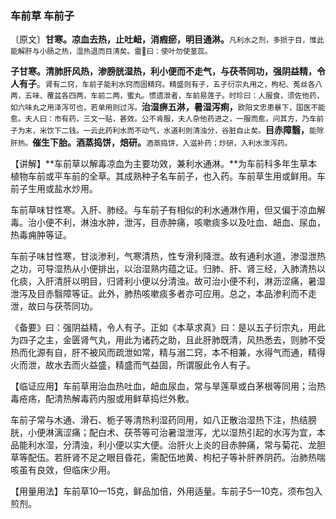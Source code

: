 ### 车前草 车前子

〔原文〕**甘寒。凉血去热，止吐衄，消瘕瘀，明目通淋。**<small>凡利水之剂，多损于目，惟此能解肝与小肠之热，湿热退而目清矣。雷𢽾曰：使叶勿使茎蕊。</small>

**子甘寒。清肺肝风热，渗膀胱湿热，利小便而不走气，与茯苓同功，强阴益精，令人有子**。<small>肾有二窍，车前子能利水窍而固精窍。精盛则有子，五子衍宗丸用之，枸杞、菟丝各八两，五味、覆盆各四两，车前二两，蜜丸。惯遗泄者，车前易莲子。时珍曰：人服食，须佐他药，如六味丸之用泽泻可也，若单用则过泻。</small>**治湿痹五淋，暑湿泻痢，**<small>欧阳文忠患暴下，国医不能愈。夫人曰：市有药，三文一贴，甚效。公不肯服，夫人杂他药进之，一服而愈。问其方，乃车前子为末，米饮下二钱。一云此药利水而不动气，水道利则清浊分，谷脏自止矣。</small>**目赤障翳，**<small>能除肝热。</small>**催生下胎。酒蒸捣饼，焙研。**<small>酒蒸捣饼，入滋补药；炒研，入利水泄泻药。</small>

【讲解】**车前草以解毒凉血为主要功效，兼利水通淋。**为车前科多年生草本植物车前或平车前的全草。其成熟种子名车前子，也入药。车前草生用或鲜用。车前子生用或盐水炒用。

车前草味甘性寒。入肝、肺经。与车前子有相似的利水通淋作用，但又偏于凉血解毒。治小便不利，淋浊水肿，泄泻，目赤肿痛，咳嗽痰多以及吐血、衄血、尿血，热毒痈肿等证。

车前子味甘性寒，甘淡渗利，气寒清热，性专滑利降泄。故有通利水道，渗湿泄热之功，可导湿热从小便排出，以治湿熟内蕴之证。归肺、肝、肾三经，入肺清热以化痰，入肝清肝以明目，归肾利小便以分清浊。故可治小便不利，淋沥涩痛，暑湿泄泻及目赤翳障等证。此外，肺热咳嗽痰多者亦可应用。总之，本品渗利而不走泄，故曰与茯苓同功。

《备要》曰：强阴益精，令人有子。正如《本草求真》曰：是以五子衍宗丸，用此为四子之主，金匮肾气丸，用此为诸药之助，且此肝肺既清，风热悉去，则肺不受热而化源有自，肝不被风而疏泄如常，精与溺二窍，本不相兼，水得气而通，精得火而泄，故水去而火益盛，精盛而气益固，所谓服此令人有子。

【临证应用】车前草用治血热吐血，衄血尿血，常与旱莲草或白茅根等同用；治热毒疮疡，配清热解毒药内服或用鲜草捣烂外敷。

车前子常与木通、滑石、栀子等清热利湿药同用，如八正散治湿热下注，热结膀胱，小便淋漓涩痛；配白术、茯苓等可治暑湿泄泻，尤以湿热引起的水泻为宜，本品能利水湿，分清浊，利小便以实大便。治肝火上炎的目赤肿痛，常与菊花、龙胆草等配伍。若肝肾不足之眼目昏花，需配伍地黄、枸杞子等补肝养阴药。治肺热喘咳虽有良效，但临床少用。

【用量用法】车前草10—15克，鲜品加倍，外用适量。车前子5—10克，须布包入煎剂。
